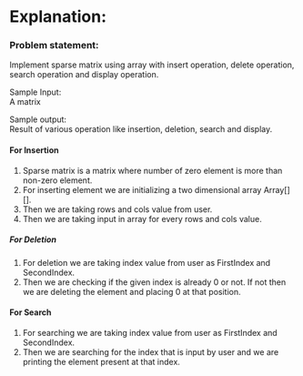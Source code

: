 # Explanation:

### Problem statement: <br>
Implement sparse matrix using array with insert operation, delete operation, search operation and display operation.

Sample Input:<br>
A matrix

Sample output:<br>
Result of various operation like insertion, deletion, search and display.<br>

#### For Insertion
1.	Sparse matrix is a matrix where number of zero element is more than non-zero element.
2.	For inserting element we are initializing a two dimensional array Array[][].
3.	Then we are taking rows and cols value from user.
4.	Then we are taking input in array for every rows and cols value.

##### For Deletion
1.	For deletion we are taking index value from user as FirstIndex and SecondIndex.
2.	Then we are checking if the given index is already 0 or not. If not then we are deleting the element and placing 0 at that position.

#### For Search
1.	For searching we are taking index value from user as FirstIndex and SecondIndex.
2.	Then we are searching for the index that is input by user and we are printing the element present at that index.
